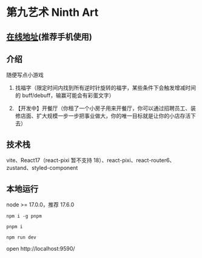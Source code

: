 # 第九艺术 Ninth Art

## [在线地址](http://47.102.207.71/)(推荐手机使用)

## 介绍

随便写点小游戏

1. 找福字（限定时间内找到所有逆时针旋转的福字，某些条件下会触发增减时间的 buff/debuff，输赢可能会有彩蛋文字）

2. 【开发中】开餐厅（你租了一个小房子用来开餐厅，你可以通过招聘员工、装修店面、扩大规模一步一步把事业做大，你的唯一目标就是让你的小店存活下去）

## 技术栈

vite、React17（react-pixi 暂不支持 18）、react-pixi、react-router6、zustand、styled-component

## 本地运行

node >= 17.0.0，推荐 17.6.0

```shell
npm i -g pnpm

pnpm i

npm run dev
```

open http://localhost:9590/
